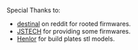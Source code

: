 Special Thanks to:

- [destinal](https://www.reddit.com/user/destinal/) on reddit for rooted firmwares.
- [JSTECH](https://www.youtube.com/@Jstech3d) for providing some firmwares.
- [Henlor](https://www.printables.com/model/537623-creality-build-plate-models-and-textures) for build plates stl models.